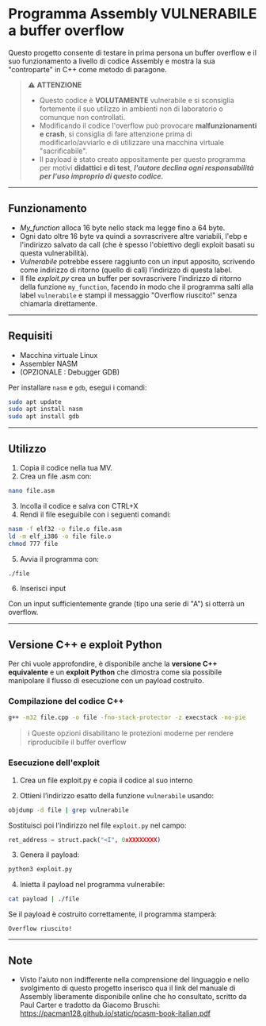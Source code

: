 # Programma Assembly VULNERABILE a buffer overflow

Questo progetto consente di testare in prima persona un buffer overflow e il suo funzionamento
a livello di codice Assembly e mostra la sua "controparte" in C++ come metodo di paragone.

> ⚠️ **ATTENZIONE**  
> - Questo codice è **VOLUTAMENTE** vulnerabile e si sconsiglia fortemente il suo utilizzo in ambienti non di laboratorio o comunque non controllati.  
> - Modificando il codice l'overflow può provocare **malfunzionamenti e crash**, si consiglia di fare attenzione prima di modificarlo/avviarlo e di utilizzare una macchina virtuale "sacrificabile".
> - Il payload è stato creato appositamente per questo programma per motivi **didattici e di test**, ***l'autore declina ogni responsabilità per l'uso improprio di questo codice.***


---

## Funzionamento

- *My_function* alloca 16 byte nello stack ma legge fino a 64 byte.
- Ogni dato oltre 16 byte va quindi a sovrascrivere altre variabili, l'ebp e l'indirizzo salvato da call (che è spesso l'obiettivo degli exploit basati su questa vulnerabilità).
- *Vulnerabile* potrebbe essere raggiunto con un input apposito, scrivendo come indirizzo di ritorno (quello di call) l’indirizzo di questa label.
- Il file *exploit.py* crea un buffer per sovrascrivere l'indirizzo di ritorno della funzione `my_function`, facendo in modo che il programma salti alla label `vulnerabile` e stampi il messaggio "Overflow riuscito!" senza chiamarla direttamente.

---

## Requisiti

- Macchina virtuale Linux
- Assembler NASM
- (OPZIONALE : Debugger GDB)

Per installare `nasm` e `gdb`, esegui i comandi:

```bash
sudo apt update
sudo apt install nasm
sudo apt install gdb
```

---

## Utilizzo

1. Copia il codice nella tua MV.
2. Crea un file .asm con:
```bash
nano file.asm
```
3. Incolla il codice e salva con CTRL+X
4. Rendi il file eseguibile con i seguenti comandi:
```bash
nasm -f elf32 -o file.o file.asm
ld -m elf_i386 -o file file.o
chmod 777 file
```
5. Avvia il programma con:
```bash
./file
```
6. Inserisci input

Con un input sufficientemente grande (tipo una serie di "A") si otterrà un overflow.

---

## Versione C++ e exploit Python

Per chi vuole approfondire, è disponibile anche la **versione C++ equivalente** e un **exploit Python** che dimostra come sia possibile manipolare il flusso di esecuzione con un payload costruito.

### Compilazione del codice C++

```bash
g++ -m32 file.cpp -o file -fno-stack-protector -z execstack -no-pie
```

> ℹ️ Queste opzioni disabilitano le protezioni moderne per rendere riproducibile il buffer overflow

### Esecuzione dell'exploit

1. Crea un file exploit.py e copia il codice al suo interno

2. Ottieni l’indirizzo esatto della funzione `vulnerabile` usando:
```bash
objdump -d file | grep vulnerabile
```

Sostituisci poi l'indirizzo nel file `exploit.py` nel campo:
```python
ret_address = struct.pack("<I", 0xXXXXXXXX)
```

3. Genera il payload:
```bash
python3 exploit.py
```

4. Inietta il payload nel programma vulnerabile:
```bash
cat payload | ./file
```

Se il payload è costruito correttamente, il programma stamperà:
```
Overflow riuscito!
```

---

## Note

- Visto l'aiuto non indifferente nella comprensione del linguaggio e nello svolgimento di questo progetto inserisco qua il link del manuale di Assembly liberamente disponibile online che ho consultato, scritto da Paul Carter e tradotto da Giacomo Bruschi: https://pacman128.github.io/static/pcasm-book-italian.pdf
